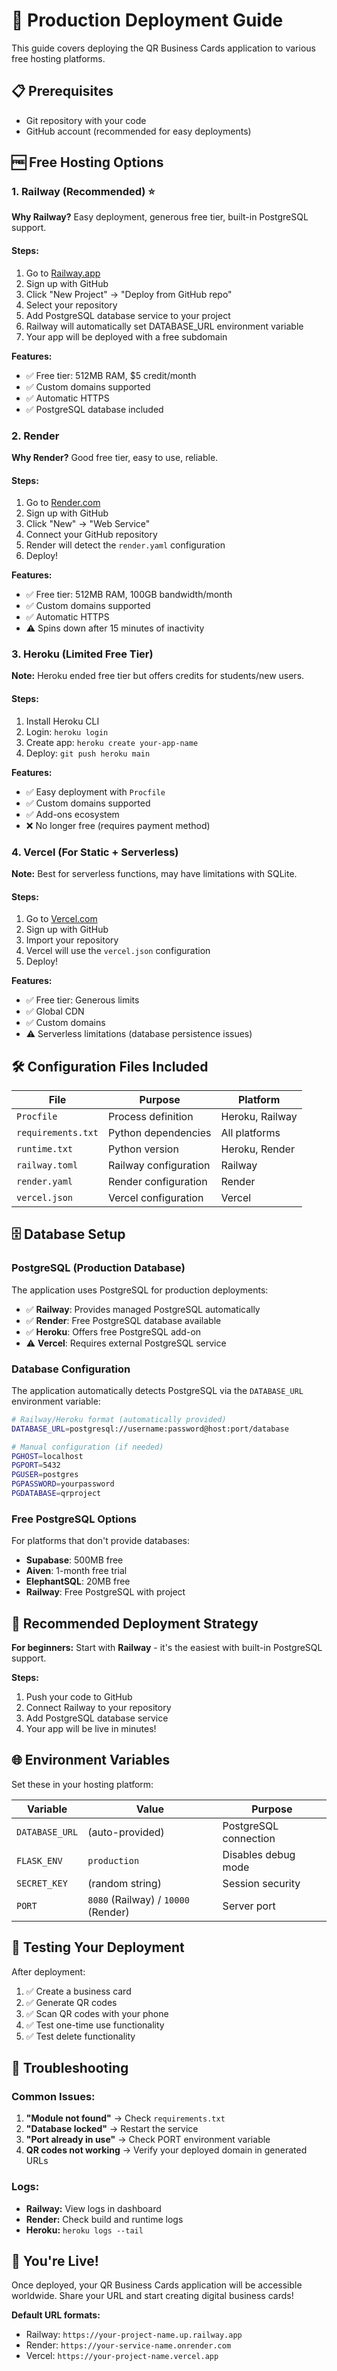 # 🚀 Production Deployment Guide

This guide covers deploying the QR Business Cards application to various free hosting platforms.

## 📋 Prerequisites

- Git repository with your code
- GitHub account (recommended for easy deployments)

## 🆓 Free Hosting Options

### 1. Railway (Recommended) ⭐
**Why Railway?** Easy deployment, generous free tier, built-in PostgreSQL support.

#### Steps:
1. Go to [Railway.app](https://railway.app/)
2. Sign up with GitHub
3. Click "New Project" → "Deploy from GitHub repo"
4. Select your repository
5. Add PostgreSQL database service to your project
6. Railway will automatically set DATABASE_URL environment variable
7. Your app will be deployed with a free subdomain

**Features:**
- ✅ Free tier: 512MB RAM, $5 credit/month
- ✅ Custom domains supported
- ✅ Automatic HTTPS
- ✅ PostgreSQL database included

### 2. Render
**Why Render?** Good free tier, easy to use, reliable.

#### Steps:
1. Go to [Render.com](https://render.com/)
2. Sign up with GitHub
3. Click "New" → "Web Service"
4. Connect your GitHub repository
5. Render will detect the `render.yaml` configuration
6. Deploy!

**Features:**
- ✅ Free tier: 512MB RAM, 100GB bandwidth/month
- ✅ Custom domains supported
- ✅ Automatic HTTPS
- ⚠️ Spins down after 15 minutes of inactivity

### 3. Heroku (Limited Free Tier)
**Note:** Heroku ended free tier but offers credits for students/new users.

#### Steps:
1. Install Heroku CLI
2. Login: `heroku login`
3. Create app: `heroku create your-app-name`
4. Deploy: `git push heroku main`

**Features:**
- ✅ Easy deployment with `Procfile`
- ✅ Custom domains supported
- ✅ Add-ons ecosystem
- ❌ No longer free (requires payment method)

### 4. Vercel (For Static + Serverless)
**Note:** Best for serverless functions, may have limitations with SQLite.

#### Steps:
1. Go to [Vercel.com](https://vercel.com/)
2. Sign up with GitHub
3. Import your repository
4. Vercel will use the `vercel.json` configuration
5. Deploy!

**Features:**
- ✅ Free tier: Generous limits
- ✅ Global CDN
- ✅ Custom domains
- ⚠️ Serverless limitations (database persistence issues)

## 🛠️ Configuration Files Included

| File | Purpose | Platform |
|------|---------|----------|
| `Procfile` | Process definition | Heroku, Railway |
| `requirements.txt` | Python dependencies | All platforms |
| `runtime.txt` | Python version | Heroku, Render |
| `railway.toml` | Railway configuration | Railway |
| `render.yaml` | Render configuration | Render |
| `vercel.json` | Vercel configuration | Vercel |

## 🗄️ Database Setup

### PostgreSQL (Production Database)
The application uses PostgreSQL for production deployments:

- ✅ **Railway**: Provides managed PostgreSQL automatically
- ✅ **Render**: Free PostgreSQL database available
- ✅ **Heroku**: Offers free PostgreSQL add-on
- ⚠️ **Vercel**: Requires external PostgreSQL service

### Database Configuration
The application automatically detects PostgreSQL via the `DATABASE_URL` environment variable:

```bash
# Railway/Heroku format (automatically provided)
DATABASE_URL=postgresql://username:password@host:port/database

# Manual configuration (if needed)
PGHOST=localhost
PGPORT=5432
PGUSER=postgres
PGPASSWORD=yourpassword
PGDATABASE=qrproject
```

### Free PostgreSQL Options
For platforms that don't provide databases:
- **Supabase**: 500MB free
- **Aiven**: 1-month free trial
- **ElephantSQL**: 20MB free
- **Railway**: Free PostgreSQL with project

## 🚀 Recommended Deployment Strategy

**For beginners:** Start with **Railway** - it's the easiest with built-in PostgreSQL support.

**Steps:**
1. Push your code to GitHub
2. Connect Railway to your repository
3. Add PostgreSQL database service
4. Your app will be live in minutes!

## 🌐 Environment Variables

Set these in your hosting platform:

| Variable | Value | Purpose |
|----------|-------|---------|
| `DATABASE_URL` | (auto-provided) | PostgreSQL connection |
| `FLASK_ENV` | `production` | Disables debug mode |
| `SECRET_KEY` | (random string) | Session security |
| `PORT` | `8080` (Railway) / `10000` (Render) | Server port |

## 📱 Testing Your Deployment

After deployment:
1. ✅ Create a business card
2. ✅ Generate QR codes
3. ✅ Scan QR codes with your phone
4. ✅ Test one-time use functionality
5. ✅ Test delete functionality

## 🔧 Troubleshooting

### Common Issues:
1. **"Module not found"** → Check `requirements.txt`
2. **"Database locked"** → Restart the service
3. **"Port already in use"** → Check PORT environment variable
4. **QR codes not working** → Verify your deployed domain in generated URLs

### Logs:
- **Railway:** View logs in dashboard
- **Render:** Check build and runtime logs
- **Heroku:** `heroku logs --tail`

## 🎉 You're Live!

Once deployed, your QR Business Cards application will be accessible worldwide. Share your URL and start creating digital business cards! 

**Default URL formats:**
- Railway: `https://your-project-name.up.railway.app`
- Render: `https://your-service-name.onrender.com`
- Vercel: `https://your-project-name.vercel.app`
